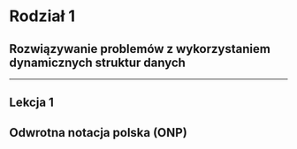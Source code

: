# Rodział 1
## Rozwiązywanie problemów z wykorzystaniem dynamicznych struktur danych

<hr/>

## Lekcja 1
## Odwrotna notacja polska (ONP)